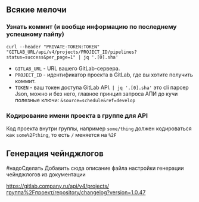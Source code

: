 ## Всякие мелочи
### Узнать коммит (и вообще информацию по последнему успешному пайпу)
```
curl --header "PRIVATE-TOKEN:TOKEN" "GITLAB_URL/api/v4/projects/PROJECT_ID/pipelines?status=success&per_page=1" | jq '.[0].sha'
```

- `GITLAB_URL` - URL вашего GitLab-сервера.
- `PROJECT_ID` - идентификатор проекта в GitLab, где вы хотите получить коммит.
- `TOKEN` - ваш токен доступа GitLab API.
`| jq '.[0].sha'` это cli парсер Json, можно и без него, главное принцип запроса АПИ
до кучи полезные ключи: `&source=schedule&ref=develop`
### Кодирование имени проекта в группе для API
Код проекта внутри группы, например `some/thing` должен кодироваться как  `some%2Fthing`, то есть `/` меняется на `%2F`

## Генерация чейнджлогов
#надоСделать Добавить сюда описание файла настройки генерации чейнджлогов из документации

https://gitlab.company.ru/api/v4/projects/группа%2Fпроект/repository/changelog?version=1.0.47
